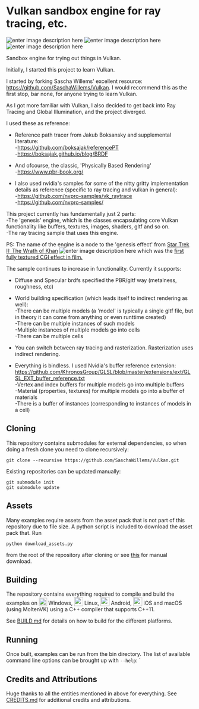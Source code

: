 

# Vulkan sandbox engine for ray tracing, etc.

![enter image description here](https://github.com/pprabhu78/Vulkan/blob/master/screenshots/2022-3-13_55730.png)
![enter image description here](https://github.com/pprabhu78/Vulkan/blob/master/screenshots/2022-3-13_55826.png)
![enter image description here](https://github.com/pprabhu78/Vulkan/blob/master/autotest/cornell_raytrace.png)

Sandbox engine for trying out things in Vulkan.

Initially, I started this project to learn Vulkan. 

I started by forking Sascha Willems' excellent resource: https://github.com/SaschaWillems/Vulkan. I would recommend this as the first stop, bar none, for anyone trying to learn Vulkan. 

As I got more familiar with Vulkan, I also decided to get back into Ray Tracing and Global Illumination, and the project diverged. 

I used these as reference:  
 - Reference path tracer from Jakub Boksansky and supplemental literature:  
  -https://github.com/boksajak/referencePT  
  -https://boksajak.github.io/blog/BRDF
   
 - And ofcourse, the classic, 'Physically Based Rendering'  
   -https://www.pbr-book.org/
   
 - I also used nvidia's samples for some of the nitty gritty implementation details as reference (specific to ray tracing and vulkan in general):  
  -https://github.com/nvpro-samples/vk_raytrace  
  -https://github.com/nvpro-samples/

This project currently has fundamentally just 2 parts:  
-The 'genesis' engine, which is the classes encapsulating core Vulkan functionality like buffers, textures, images, shaders, gltf and so on.  
-The ray tracing sample that uses this engine.

PS: The name of the engine is a node to the 'genesis effect' from [Star Trek II: The Wrath of Khan](https://en.wikipedia.org/wiki/Star_Trek_II:_The_Wrath_of_Khan)
![enter image description here](https://memory-alpha.fandom.com/wiki/Pixar?file=Genesis_effect.jpg)
which was the [first fully textured CGI effect in film.](https://memory-alpha.fandom.com/wiki/Pixar) 

The sample continues to increase in functionality. Currently it supports:  

 - Diffuse and Specular brdfs specified the PBR/gltf way (metalness, roughness, etc)
 
 - World building specification (which leads itself to indirect rendering as well):  
  -There can be multiple models (a 'model' is typically a single gltf file, but in theory it can come from anything or even runttime created)  
  -There can be multiple instances of such models  
  -Multiple instances of multiple models go into cells  
  -There can be multiple cells

 - You can switch between ray tracing and rasterization. Rasterization uses indirect rendering.

 - Everything is bindless. I used Nvidia's buffer reference extension: https://github.com/KhronosGroup/GLSL/blob/master/extensions/ext/GLSL_EXT_buffer_reference.txt   
  -Vertex and index buffers for multiple models go into multiple buffers  
  -Material (properties, textures) for multiple models go into a buffer of materials  
  -There is a buffer of instances (corresponding to instances of models in a cell)

## Cloning
This repository contains submodules for external dependencies, so when doing a fresh clone you need to clone recursively:

```
git clone --recursive https://github.com/SaschaWillems/Vulkan.git
```

Existing repositories can be updated manually:

```
git submodule init
git submodule update
```

## Assets
Many examples require assets from the asset pack that is not part of this repository due to file size. A python script is included to download the asset pack that. Run

    python download_assets.py

from the root of the repository after cloning or see [this](data/README.md) for manual download.

## Building

The repository contains everything required to compile and build the examples on <img src="./images/windowslogo.png" alt="" height="22px" valign="bottom"> Windows, <img src="./images/linuxlogo.png" alt="" height="24px" valign="bottom"> Linux, <img src="./images/androidlogo.png" alt="" height="24px" valign="bottom"> Android, <img src="./images/applelogo.png" alt="" valign="bottom" height="24px"> iOS and macOS (using MoltenVK) using a C++ compiler that supports C++11.

See [BUILD.md](BUILD.md) for details on how to build for the different platforms.

## Running

Once built, examples can be run from the bin directory. The list of available command line options can be brought up with `--help`:
`
## Credits and Attributions
Huge thanks to all the entities mentioned in above for everything.
See [CREDITS.md](CREDITS.md) for additional credits and attributions.
